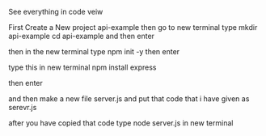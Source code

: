 See everything in code veiw



First Create a New project api-example
then go to new terminal type 
mkdir api-example
cd api-example
and then enter

then in the new terminal type 
npm init -y
then enter

type this in new terminal 
npm install express

then enter

and then make a new file server.js and put that code that i have given as serevr.js


after you have copied that code type 
node server.js
in new terminal


